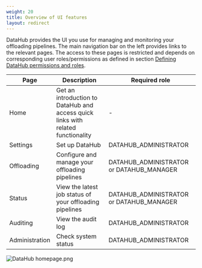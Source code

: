 ```yaml
---
weight: 20
title: Overview of UI features
layout: redirect
---
```


DataHub provides the UI you use for managing and monitoring your offloading pipelines. The main navigation bar on the left provides links to the relevant pages. The access to these pages is restricted and depends on corresponding user roles/permissions as defined in section [Defining DataHub permissions and roles](/datahub/setting-up-datahub#defining-permissions).

| Page | Description | Required role
| ---  | --- | ---
| Home | Get an introduction to DataHub and access quick links with related functionality | -
| Settings | Set up DataHub | DATAHUB_ADMINISTRATOR
| Offloading | Configure and manage your offloading pipelines | DATAHUB_ADMINISTRATOR or DATAHUB_MANAGER
| Status | View the latest job status of your offloading pipelines | DATAHUB_ADMINISTRATOR or DATAHUB_MANAGER
| Auditing | View the audit log | DATAHUB_ADMINISTRATOR
| Administration | Check system status | DATAHUB_ADMINISTRATOR
<img src="/images/datahub-guide/datahub-home-page.png" alt="DataHub homepage.png"  style="max-width: 100%">